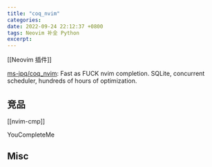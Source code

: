 ```yaml
---
title: "coq_nvim"
categories: 
date: 2022-09-24 22:12:37 +0800
tags: Neovim 补全 Python
excerpt: 
---
```


[[Neovim 插件]]

[ms-jpq/coq_nvim](https://github.com/ms-jpq/coq_nvim): Fast as FUCK nvim completion. SQLite, concurrent scheduler, hundreds of hours of optimization.



## 竞品

[[nvim-cmp]]

YouCompleteMe


## Misc







